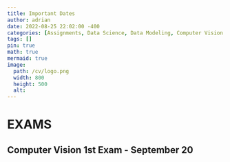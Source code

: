 ```yaml
---
title: Important Dates
author: adrian
date: 2022-08-25 22:02:00 -400
categories: [Assignments, Data Science, Data Modeling, Computer Vision ]
tags: []
pin: true
math: true
mermaid: true
image:
  path: /cv/logo.png
  width: 800
  height: 500
  alt: 
---
```


# **EXAMS**

## **Computer Vision 1st Exam - September 20**